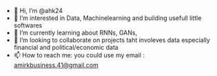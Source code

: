 - 👋 Hi, I’m @ahk24
- 👀 I’m interested in Data, Machinelearning and building usefull little softwares 
- 🌱 I’m currently learning about RNNs, GANs, 
- 💞️ I’m looking to collaborate on projects taht involeves data especially financial and political/economic data
- 📫 How to reach me: you could use my email : amirkbusiness.41@gmail.com

<!---
ahk24/ahk24 is a ✨ special ✨ repository because its `README.md` (this file) appears on your GitHub profile.
You can click the Preview link to take a look at your changes.
--->
